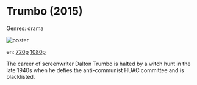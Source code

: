 # Trumbo (2015)

Genres: drama

![poster](http://image.tmdb.org/t/p/w500/xQrRmQG9Qrrbq4Ip6qzQOl9ZN5H.jpg)

en:
  [720p](magnet:?xt=urn:btih:5BB1801AD86404F4F0C6070F396EBAD388AF5B27&tr=udp://glotorrents.pw:6969/announce&tr=udp://tracker.opentrackr.org:1337/announce&tr=udp://torrent.gresille.org:80/announce&tr=udp://tracker.openbittorrent.com:80&tr=udp://tracker.coppersurfer.tk:6969&tr=udp://tracker.leechers-paradise.org:6969&tr=udp://p4p.arenabg.ch:1337&tr=udp://tracker.internetwarriors.net:1337)
  [1080p](magnet:?xt=urn:btih:DBF42EF51FC9FB6CE8CF8AF33C718574C19E6111&tr=udp://glotorrents.pw:6969/announce&tr=udp://tracker.opentrackr.org:1337/announce&tr=udp://torrent.gresille.org:80/announce&tr=udp://tracker.openbittorrent.com:80&tr=udp://tracker.coppersurfer.tk:6969&tr=udp://tracker.leechers-paradise.org:6969&tr=udp://p4p.arenabg.ch:1337&tr=udp://tracker.internetwarriors.net:1337)
  


The career of screenwriter Dalton Trumbo is halted by a witch hunt in the late 1940s when he defies the anti-communist HUAC committee and is blacklisted.